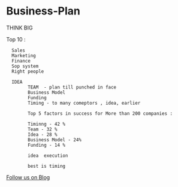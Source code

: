 # Business-Plan

THINK BIG

Top 10 :

      Sales
      Marketing
      Finance
      Sop system
      Right people
      
      IDEA 
            TEAM  - plan till punched in face
            Business Model
            Funding
            Timing - to many comeptors , idea, earlier

            Top 5 factors in success for More than 200 companies :

            Timinng - 42 %
            Team - 32 %
            Idea - 28 %
            Business Model - 24%
            Funding - 14 %

            idea  execution

            best is timing


<a href="http://starwalt.in/Blogs/index.html">Follow us on Blog</a>


